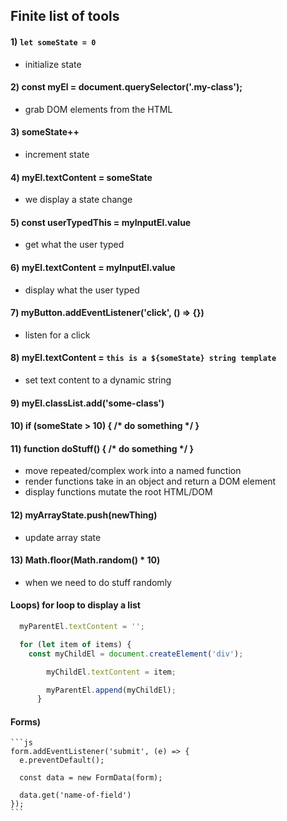 ## Finite list of tools

#### 1) `let someState = 0`
  - initialize state
#### 2) const myEl = document.querySelector('.my-class');
  - grab DOM elements from the HTML
#### 3) someState++
  - increment state
#### 4) myEl.textContent = someState
  - we display a state change
#### 5) const userTypedThis = myInputEl.value
  - get what the user typed
#### 6) myEl.textContent = myInputEl.value
  - display what the user typed
#### 7) myButton.addEventListener('click', () => {})
  - listen for a click
#### 8) myEl.textContent = `this is a ${someState} string template`
  - set text content to a dynamic string
#### 9) myEl.classList.add('some-class')
#### 10) if (someState > 10) { /* do something */ }
#### 11) function doStuff() { /* do something */ }
  - move repeated/complex work into a named function
  - render functions take in an object and return a DOM element
  - display functions mutate the root HTML/DOM
#### 12) myArrayState.push(newThing)
  - update array state
#### 13) Math.floor(Math.random() * 10)
  - when we need to do stuff randomly

#### Loops) for loop to display a list 
```js
  myParentEl.textContent = '';

  for (let item of items) {
    const myChildEl = document.createElement('div');

        myChildEl.textContent = item;

        myParentEl.append(myChildEl);
      }
```

#### Forms)
    ```js
    form.addEventListener('submit', (e) => {
      e.preventDefault();

      const data = new FormData(form);

      data.get('name-of-field')
    });
    ```
